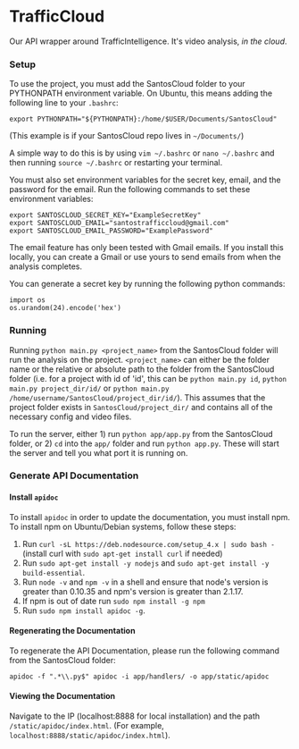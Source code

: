# TrafficCloud
Our API wrapper around TrafficIntelligence. It's video analysis, *in the cloud*.

### Setup

To use the project, you must add the SantosCloud folder to your PYTHONPATH environment variable. On Ubuntu, this means adding the following line to your `.bashrc`:

```
export PYTHONPATH="${PYTHONPATH}:/home/$USER/Documents/SantosCloud"
```

(This example is if your SantosCloud repo lives in `~/Documents/`)

A simple way to do this is by using `vim ~/.bashrc` or `nano ~/.bashrc` and then running `source ~/.bashrc` or restarting your terminal.

You must also set environment variables for the secret key, email, and the password for the email. Run the following commands to set these environment variables:

```
export SANTOSCLOUD_SECRET_KEY="ExampleSecretKey"
export SANTOSCLOUD_EMAIL="santostrafficcloud@gmail.com"
export SANTOSCLOUD_EMAIL_PASSWORD="ExamplePassword"
```

The email feature has only been tested with Gmail emails. If you install this locally, you can create a Gmail or use yours to send emails from when the analysis completes.

You can generate a secret key by running the following python commands:

```
import os
os.urandom(24).encode('hex')
```

### Running

Running `python main.py <project_name>` from the SantosCloud folder will run the analysis on the project. `<project_name>` can either be the folder name or the relative or absolute path to the folder from the SantosCloud folder (i.e. for a project with id of 'id', this can be `python main.py id`, `python main.py project_dir/id/` or `python main.py /home/username/SantosCloud/project_dir/id/`). This assumes that the project folder exists in `SantosCloud/project_dir/` and contains all of the necessary config and video files.

To run the server, either 1) run `python app/app.py` from the SantosCloud folder, or 2) `cd` into the `app/` folder and run `python app.py`. These will start the server and tell you what port it is running on.

### Generate API Documentation

#### Install `apidoc`

To install `apidoc` in order to update the documentation, you must install npm. To install npm on Ubuntu/Debian systems, follow these steps:

1. Run `curl -sL https://deb.nodesource.com/setup_4.x | sudo bash -` (install curl with `sudo apt-get install curl` if needed)
2. Run `sudo apt-get install -y nodejs` and `sudo apt-get install -y build-essential`.
3. Run `node -v` and `npm -v` in a shell and ensure that node's version is greater than 0.10.35 and npm's version is greater than 2.1.17.
4. If npm is out of date run `sudo npm install -g npm`
5. Run `sudo npm install apidoc -g`.

#### Regenerating the Documentation

To regenerate the API Documentation, please run the following command from the SantosCloud folder:

```
apidoc -f ".*\\.py$" apidoc -i app/handlers/ -o app/static/apidoc
```

#### Viewing the Documentation

Navigate to the IP (localhost:8888 for local installation) and the path `/static/apidoc/index.html`. (For example, `localhost:8888/static/apidoc/index.html`).

